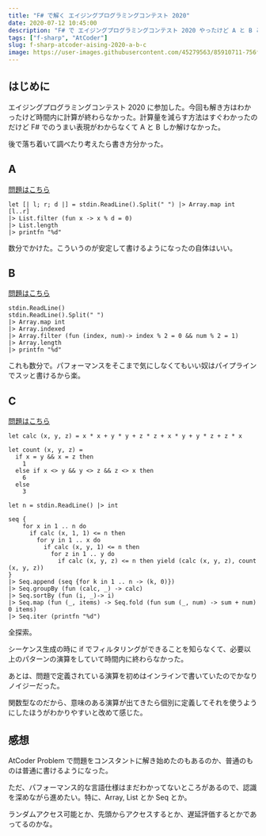 ```yaml
---
title: "F# で解く エイジングプログラミングコンテスト 2020"
date: 2020-07-12 10:45:00
description: "F# で エイジングプログラミングコンテスト 2020 やったけど A と B と C しか解けなかった"
tags: ["f-sharp", "AtCoder"]
slug: f-sharp-atcoder-aising-2020-a-b-c
image: https://user-images.githubusercontent.com/45279563/85910711-756f8900-b85b-11ea-8bd3-df0e8745aa27.png
---
```


## はじめに

エイジングプログラミングコンテスト 2020 に参加した。今回も解き方はわかったけど時間内に計算が終わらなかった。計算量を減らす方法はすぐわかったのだけど F# でのうまい表現がわからなくて A と B しか解けなかった。

後で落ち着いて調べたり考えたら書き方分かった。

## A

[問題はこちら](https://atcoder.jp/contests/aising2020/tasks/aising2020_a)

```
let [| l; r; d |] = stdin.ReadLine().Split(" ") |> Array.map int
[l..r]
|> List.filter (fun x -> x % d = 0)
|> List.length
|> printfn "%d"
```

数分でかけた。こういうのが安定して書けるようになったの自体はいい。

## B

[問題はこちら](https://atcoder.jp/contests/aising2020/tasks/aising2020_b)

```
stdin.ReadLine()
stdin.ReadLine().Split(" ")
|> Array.map int
|> Array.indexed
|> Array.filter (fun (index, num)-> index % 2 = 0 && num % 2 = 1)
|> Array.length
|> printfn "%d"
```

これも数分で。パフォーマンスをそこまで気にしなくてもいい奴はパイプラインでスッと書けるから楽。

## C

[問題はこちら](https://atcoder.jp/contests/aising2020/tasks/aising2020_c)

```
let calc (x, y, z) = x * x + y * y + z * z + x * y + y * z + z * x

let count (x, y, z) =
  if x = y && x = z then
    1
  else if x <> y && y <> z && z <> x then
    6
  else
    3

let n = stdin.ReadLine() |> int

seq {
    for x in 1 .. n do
      if calc (x, 1, 1) <= n then
        for y in 1 .. x do
          if calc (x, y, 1) <= n then
            for z in 1 .. y do
              if calc (x, y, z) <= n then yield (calc (x, y, z), count (x, y, z))
}
|> Seq.append (seq {for k in 1 .. n -> (k, 0)})
|> Seq.groupBy (fun (calc, _) -> calc)
|> Seq.sortBy (fun (i, _)-> i)
|> Seq.map (fun (_, items) -> Seq.fold (fun sum (_, num) -> sum + num) 0 items)
|> Seq.iter (printfn "%d")

```

全探索。

シーケンス生成の時に if でフィルタリングができることを知らなくて、必要以上のパターンの演算をしていて時間内に終わらなかった。

あとは、問題で定義されている演算を初めはインラインで書いていたのでかなりノイジーだった。

関数型なのだから、意味のある演算が出てきたら個別に定義してそれを使うようにしたほうがわかりやすいと改めて感じた。

## 感想

AtCoder Problem で問題をコンスタントに解き始めたのもあるのか、普通のものは普通に書けるようになった。

ただ、パフォーマンス的な言語仕様はまだわかってないところがあるので、認識を深めながら進めたい。特に、Array, List とか Seq とか。

ランダムアクセス可能とか、先頭からアクセスするとか、遅延評価するとかであってるのかな。
